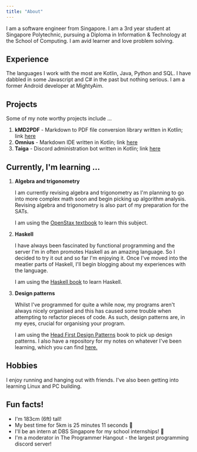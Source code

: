 ```yaml
---
title: "About"
---
```


I am a software engineer from Singapore. I am a 3rd year student at Singapore Polytechnic, pursuing a Diploma in 
Information & Technology at the School of Computing. I am avid learner and love problem solving. 

## Experience
The languages I work with the most are Kotlin, Java, Python and SQL. I have dabbled in some Javascript and C# in the 
past but nothing serious. I am a former Android developer at MightyAim.

## Projects
Some of my note worthy projects include ...

1. **kMD2PDF** - Markdown to PDF file conversion library written in Kotlin; link [here](https://github.com/omnius-project/kMD2PDF)
2. **Omnius** - Markdown IDE written in Kotlin; link [here](https://github.com/omnius-project/Omnius)
3. **Taiga** - Discord administration bot written in Kotlin; link [here](https://github.com/woojiahao/Taiga)

## Currently, I'm learning ...
1. **Algebra and trigonometry** 
   
   I am currently revising algebra and trigonometry as I'm planning to go into more complex math soon and begin picking
   up algorithm analysis. Revising algebra and trigonometry is also part of my preparation for the SATs.

   I am using the [OpenStax textbook](https://openstax.org/details/books/algebra-and-trigonometry) to learn this 
   subject.

2. **Haskell**
   
   I have always been fascinated by functional programming and the server I'm in often promotes Haskell as an amazing
   language. So I decided to try it out and so far I'm enjoying it. Once I've moved into the meatier parts of Haskell,
   I'll begin blogging about my experiences with the language.

   I am using the [Haskell book](http://haskellbook.com) to learn Haskell.

3. **Design patterns**
   
   Whilst I've programmed for quite a while now, my programs aren't always nicely organised and this has caused some 
   trouble when attempting to refactor pieces of code. As such, design patterns are, in my eyes, crucial for organising
   your program. 

   I am using the [Head First Design Patterns](https://www.amazon.com/Head-First-Design-Patterns-Brain-Friendly/dp/0596007124) book to pick up design patterns. I also have a repository for my notes on whatever I've been learning, 
   which you can find [here.](https://github.com/woojiahao/design-patterns)

## Hobbies 
I enjoy running and hanging out with friends. I've also been getting into learning Linux and PC building.

## Fun facts!
- I'm 183cm (6ft) tall!
- My best time for 5km is 25 minutes 11 seconds 🏃
- I'll be an intern at DBS Singapore for my school internships! 🤵
- I'm a moderator in The Programmer Hangout - the largest programming discord server!